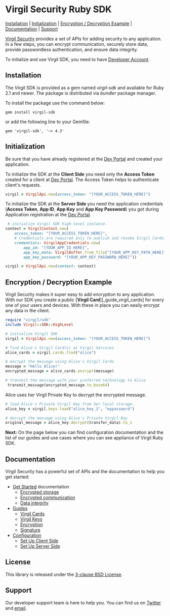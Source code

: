 # Virgil Security Ruby SDK

[Installation](#installation) | [Initialization](#initialization) | [Encryption / Decryption Example](#encryption-example) |  [Documentation](#documentation) | [Support](#support)

[Virgil Security](https://virgilsecurity.com) provides a set of APIs for adding security to any application. In a few steps, you can encrypt communication, securely store data, provide passwordless authentication, and ensure data integrity.

To initialize and use Virgil SDK, you need to have [Developer Account](https://developer.virgilsecurity.com/account/signin).

## Installation

The Virgil SDK is provided as a gem named *virgil-sdk* and available for Ruby 2.1 and newer. The package is distributed via *bundler* package manager.

To install the package use the command below:

```
gem install virgil-sdk
```

or add the following line to your Gemfile:

```
gem 'virgil-sdk', '~> 4.3'
```


## Initialization

Be sure that you have already registered at the [Dev Portal](https://developer.virgilsecurity.com/account/signin) and created your application.

To initialize the SDK at the __Client Side__ you need only the __Access Token__ created for a client at [Dev Portal](https://developer.virgilsecurity.com/account/signin). The Access Token helps to authenticate client's requests.

```ruby
virgil = VirgilApi.new(access_token: "[YOUR_ACCESS_TOKEN_HERE]")
```

To initialize the SDK at the __Server Side__ you need the application credentials (__Access Token__, __App ID__, __App Key__ and __App Key Password__) you got during Application registration at the [Dev Portal](https://developer.virgilsecurity.com/account/signin).

```ruby
 # initialize Virgil SDK high-level instance.
context = VirgilContext.new(
    access_token: "[YOUR_ACCESS_TOKEN_HERE]",
    # Credentials are required only to publish and revoke Virgil Cards.
    credentials: VirgilAppCredentials.new(
        app_id: "[YOUR_APP_ID_HERE]",
        app_key_data: VirgilBuffer.from_file("[YOUR_APP_KEY_PATH_HERE]"),
        app_key_password: "[YOUR_APP_KEY_PASSWORD_HERE]"))

virgil = VirgilApi.new(context: context)

```


## Encryption / Decryption Example

Virgil Security makes it super easy to add encryption to any application. With our SDK you create a public [__Virgil Card__][_guide_virgil_cards] for every one of your users and devices. With these in place you can easily encrypt any data in the client.

```ruby
require "virgil/sdk"
include Virgil::SDK::HighLevel

# initialize Virgil SDK
virgil = VirgilApi.new(access_token: "[YOUR_ACCESS_TOKEN_HERE]")

# find Alice's Virgil Card(s) at Virgil Services
alice_cards = virgil.cards.find("alice")

# encrypt the message using Alice's Virgil Cards
message = "Hello Alice!"
encrypted_message = alice_cards.encrypt(message)

# transmit the message with your preferred technology to Alice
 transmit_message(encrypted_message.to_base64)
```

Alice uses her Virgil Private Key to decrypt the encrypted message.


```ruby
# load Alice's Private Virgil Key from her local storage.
alice_key = virgil.keys.load("alice_key_1", "mypassword")

# decrypt the message using Alice's Private Virgil Key
original_message = alice_key.decrypt(transfer_data).to_s
```

__Next:__ On the page below you can find configuration documentation and the list of our guides and use cases where you can see appliance of Virgil Ruby SDK.


## Documentation

Virgil Security has a powerful set of APIs and the documentation to help you get started:

* [Get Started](/docs/get-started) documentation
  * [Encrypted storage](/docs/get-started/encrypted-storage.md)
  * [Encrypted communication](/docs/get-started/encrypted-communication.md)
  * [Data integrity](/docs/get-started/data-integrity.md)
* [Guides](/docs/guides)
  * [Virgil Cards](/docs/guides/virgil-card)
  * [Virgil Keys](/docs/guides/virgil-key)
  * [Encryption](/docs/guides/encryption)
  * [Signature](/docs/guides/signature)
* [Configuration](/docs/guides/configuration)
  * [Set Up Client Side](/docs/guides/configuration/client.md)
  * [Set Up Server Side](/docs/guides/configuration/server.md)

## License

This library is released under the [3-clause BSD License](LICENSE).

## Support

Our developer support team is here to help you. You can find us on [Twitter](https://twitter.com/virgilsecurity) and [email][support].

[support]: mailto:support@virgilsecurity.com
